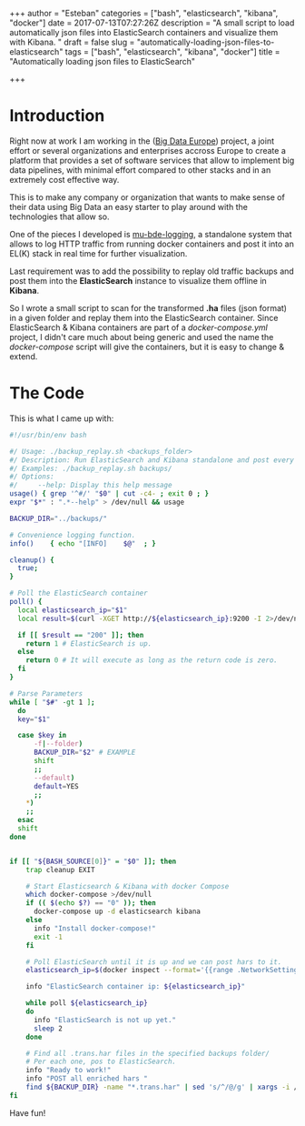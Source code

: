 +++
author = "Esteban"
categories = ["bash", "elasticsearch", "kibana", "docker"]
date = 2017-07-13T07:27:26Z
description = "A small script to load automatically json files into ElasticSearch containers and visualize them with Kibana. "
draft = false
slug = "automatically-loading-json-files-to-elasticsearch"
tags = ["bash", "elasticsearch", "kibana", "docker"]
title = "Automatically loading json files to ElasticSearch"

+++


# Introduction

Right now at work I am working in the ([Big Data Europe](https://www.big-data-europe.eu/)) project, a joint effort or several organizations and enterprises accross Europe to create a platform that provides a set of software services that allow to implement big data pipelines, with minimal effort compared to other stacks and in an extremely cost effective way.

This is to make any company or organization that wants to make sense of their data using Big Data an easy starter to play around with the technologies that allow so.

One of the pieces I developed is [mu-bde-logging](https://github.com/big-data-europe/mu-bde-logging), a standalone system that allows to log HTTP traffic from running docker containers and post it into an EL(K) stack in real time for further visualization.

Last requirement was to add the possibility to replay old traffic backups and post them into the **ElasticSearch** instance to visualize them offline in **Kibana**.

So I wrote a small script to scan for the transformed **.ha** files (json format) in a given folder and replay them into the ElasticSearch container.
Since ElasticSearch & Kibana containers are part of a *docker-compose.yml* project, I didn't care much about being generic and used the name the *docker-compose* script will give the containers, but it is easy to change & extend.


# The Code

This is what I came up with:


```sh
#!/usr/bin/env bash

#/ Usage: ./backup_replay.sh <backups_folder>
#/ Description: Run ElasticSearch and Kibana standalone and post every enriched .har file in the backups folder to ElasticSearch.
#/ Examples: ./backup_replay.sh backups/
#/ Options:
#/     --help: Display this help message
usage() { grep '^#/' "$0" | cut -c4- ; exit 0 ; }
expr "$*" : ".*--help" > /dev/null && usage

BACKUP_DIR="../backups/"

# Convenience logging function.
info()    { echo "[INFO]    $@"  ; }

cleanup() {
  true;
}

# Poll the ElasticSearch container
poll() {
  local elasticsearch_ip="$1"
  local result=$(curl -XGET http://${elasticsearch_ip}:9200 -I 2>/dev/null | head -n 1 | awk '{ print $2 }')

  if [[ $result == "200" ]]; then
    return 1 # ElasticSearch is up.
  else
    return 0 # It will execute as long as the return code is zero.
  fi
}

# Parse Parameters
while [ "$#" -gt 1 ];
  do
  key="$1"

  case $key in
      -f|--folder)
      BACKUP_DIR="$2" # EXAMPLE
      shift
      ;;
      --default)
      default=YES
      ;;
    *)
    ;;
  esac
  shift
done


if [[ "${BASH_SOURCE[0]}" = "$0" ]]; then
    trap cleanup EXIT

    # Start Elasticsearch & Kibana with docker Compose
    which docker-compose >/dev/null
    if (( $(echo $?) == "0" )); then
      docker-compose up -d elasticsearch kibana
    else
      info "Install docker-compose!"
      exit -1
    fi

    # Poll ElasticSearch until it is up and we can post hars to it.
    elasticsearch_ip=$(docker inspect --format='{{range .NetworkSettings.Networks}}{{.IPAddress}}{{end}}' mubdelogging_elasticsearch_1)

    info "ElasticSearch container ip: ${elasticsearch_ip}"

    while poll ${elasticsearch_ip}
    do
      info "ElasticSearch is not up yet."
      sleep 2
    done

    # Find all .trans.har files in the specified backups folder/
    # Per each one, pos to ElasticSearch.
    info "Ready to work!"
    info "POST all enriched hars "
    find ${BACKUP_DIR} -name "*.trans.har" | sed 's/^/@/g' | xargs -i /bin/bash -c "sleep 0.5; curl -XPOST 'http://$elasticsearch_ip:9200/hars/har?pretty' --data-binary {}"
fi
```


Have fun!

